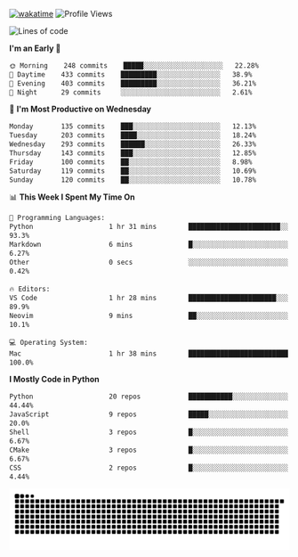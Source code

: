 [![wakatime](https://wakatime.com/badge/user/b920b284-3cde-4cd4-b72e-f7f22d050b16.svg)](https://wakatime.com/@b920b284-3cde-4cd4-b72e-f7f22d050b16)
![Profile Views](http://img.shields.io/badge/Profile%20Views-4586-blue)
<!--START_SECTION:waka-->
![Lines of code](https://img.shields.io/badge/From%20Hello%20World%20I%27ve%20Written--774%20Thousand%20lines%20of%20code-blue)

**I'm an Early 🐤** 

```text
🌞 Morning    248 commits    █████░░░░░░░░░░░░░░░░░░░░   22.28% 
🌆 Daytime    433 commits    █████████░░░░░░░░░░░░░░░░   38.9% 
🌃 Evening    403 commits    █████████░░░░░░░░░░░░░░░░   36.21% 
🌙 Night      29 commits     ░░░░░░░░░░░░░░░░░░░░░░░░░   2.61%

```
📅 **I'm Most Productive on Wednesday** 

```text
Monday       135 commits    ███░░░░░░░░░░░░░░░░░░░░░░   12.13% 
Tuesday      203 commits    ████░░░░░░░░░░░░░░░░░░░░░   18.24% 
Wednesday    293 commits    ██████░░░░░░░░░░░░░░░░░░░   26.33% 
Thursday     143 commits    ███░░░░░░░░░░░░░░░░░░░░░░   12.85% 
Friday       100 commits    ██░░░░░░░░░░░░░░░░░░░░░░░   8.98% 
Saturday     119 commits    ██░░░░░░░░░░░░░░░░░░░░░░░   10.69% 
Sunday       120 commits    ██░░░░░░░░░░░░░░░░░░░░░░░   10.78%

```


📊 **This Week I Spent My Time On** 

```text
💬 Programming Languages: 
Python                   1 hr 31 mins        ███████████████████████░░   93.3% 
Markdown                 6 mins              █░░░░░░░░░░░░░░░░░░░░░░░░   6.27% 
Other                    0 secs              ░░░░░░░░░░░░░░░░░░░░░░░░░   0.42%

🔥 Editors: 
VS Code                  1 hr 28 mins        ██████████████████████░░░   89.9% 
Neovim                   9 mins              ██░░░░░░░░░░░░░░░░░░░░░░░   10.1%

💻 Operating System: 
Mac                      1 hr 38 mins        █████████████████████████   100.0%

```

**I Mostly Code in Python** 

```text
Python                   20 repos            ███████████░░░░░░░░░░░░░░   44.44% 
JavaScript               9 repos             █████░░░░░░░░░░░░░░░░░░░░   20.0% 
Shell                    3 repos             █░░░░░░░░░░░░░░░░░░░░░░░░   6.67% 
CMake                    3 repos             █░░░░░░░░░░░░░░░░░░░░░░░░   6.67% 
CSS                      2 repos             █░░░░░░░░░░░░░░░░░░░░░░░░   4.44%

```



<!--END_SECTION:waka-->
![Snake animation](https://raw.githubusercontent.com/timmypidashev/timmypidashev/main/commits.svg)
